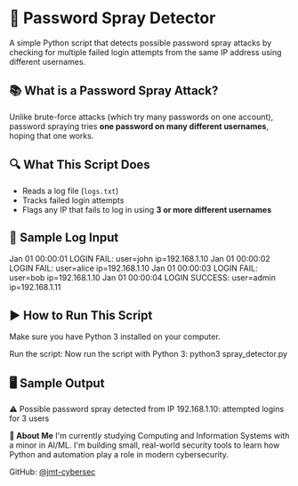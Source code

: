 # 🔐 Password Spray Detector

A simple Python script that detects possible password spray attacks by checking for multiple failed login attempts from the same IP address using different usernames.

## 📚 What is a Password Spray Attack?

Unlike brute-force attacks (which try many passwords on one account), password spraying tries **one password on many different usernames**, hoping that one works.

## 🔍 What This Script Does

- Reads a log file (`logs.txt`)
- Tracks failed login attempts
- Flags any IP that fails to log in using **3 or more different usernames**

## 🧪 Sample Log Input

Jan 01 00:00:01 LOGIN FAIL: user=john ip=192.168.1.10
Jan 01 00:00:02 LOGIN FAIL: user=alice ip=192.168.1.10
Jan 01 00:00:03 LOGIN FAIL: user=bob ip=192.168.1.10
Jan 01 00:00:04 LOGIN SUCCESS: user=admin ip=192.168.1.11


## ▶️ How to Run This Script

Make sure you have Python 3 installed on your computer.

Run the script:
Now run the script with Python 3:
python3 spray_detector.py

## 🖥️ Sample Output
⚠️ Possible password spray detected from IP 192.168.1.10: attempted logins for 3 users

**🙋 About Me**
I'm currently studying Computing and Information Systems with a minor in AI/ML. 
I'm building small, real-world security tools to learn how Python and automation play a role in modern cybersecurity.

GitHub: [@jmt-cybersec](https://github.com/jmt-cybersec)

